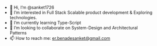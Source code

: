 - 👋 Hi, I’m @sanket1726
- 👀 I’m interested in Full Stack Scalable product development & Exploring technologies.
- 🌱 I’m currently learning Type-Script
- 💞️ I’m looking to collaborate on System-Design and Architectural Patterns
- 📫 How to reach me: er.benadesanket@gmail.com

<!---
sanket1726/sanket1726 is a ✨ special ✨ repository because its `README.md` (this file) appears on your GitHub profile.
You can click the Preview link to take a look at your changes.
--->
